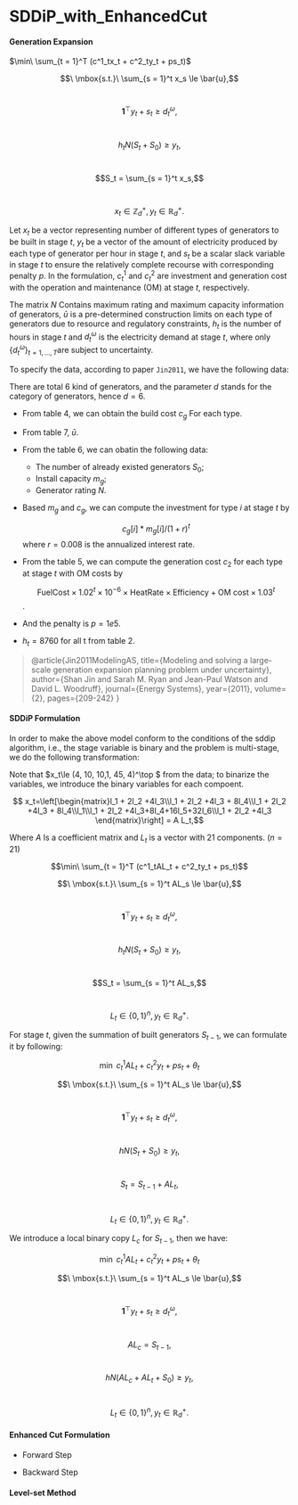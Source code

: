 # SDDiP_with_EnhancedCut

#### Generation Expansion

$\min\ \sum_{t = 1}^T (c^1_tx_t + c^2_ty_t + ps_t)$

$$\ \mbox{s.t.}\ \sum_{s = 1}^t x_s \le \bar{u},$$

​         $$\textbf{1}^{\top}y_t + s_t \ge d_t^\omega,$$

​         $$h_t N (S_t+S_0) \ge y_t,$$

​         $$S_t = \sum_{s = 1}^t x_s,$$

​         $$x_t\in \mathbb{Z}_d^+, y_t\in\mathbb{R}_d^+.$$





Let $x_t$ be a vector representing number of different types of generators to be built in stage $t$,  $y_t$ be a vector of the amount of electricity produced by each type of generator per hour in stage $t$, and $s_t$ be a scalar slack variable in stage $t$ to ensure the relatively complete recourse with corresponding penalty $p$.  In the formulation, $c^1_t$ and $c_t^2$ are investment and generation cost with the operation and maintenance (OM) at stage $t$, respectively.   



The matrix $N$ Contains maximum rating and maximum capacity information of generators, $\bar{u}$ is a pre-determined construction limits on each type of generators due to resource and regulatory constraints, $h_t$ is the number of hours in stage $t$ and $d_t^\omega$ is the electricity demand at stage $t$, where only $\{d_t^\omega\}_{t=1,\dots,T}$​ are subject to uncertainty.



To specify the data, according to paper `Jin2011`, we have the following data:

There are total 6 kind of generators,  and the parameter $d$ stands for the category of generators, hence $d = 6$.



- From table 4, we can obtain the build cost $c_g$ For each type.

- From table 7, $\bar{u}$.

- From the table 6, we can obatin the following data:

  - The number of already existed generators $S_0$;
  -  Install capacity $m_g$;
  - Generator rating $N$​.

- Based $m_g$  and $c_g$, we can compute the investment for type $i$ at stage $t$ by

  $$c_g[i]*m_g[i]/(1+r)^t $$ where $r = 0.008$ is the annualized interest rate.

- From the table 5, we can compute the generation cost $c_2$ for each type at stage $t$ with OM costs by

   $$\mbox{FuelCost} \times 1.02^t \times 10^{-6} \times \mbox{HeatRate}\times \mbox{Efficiency} + \mbox{OM cost} \times 1.03^t$$ .

- And the penalty is $p=1e5$.

- $h_t = 8760$ for all t from table 2.



> @article{Jin2011ModelingAS,  title={Modeling and solving a large-scale generation expansion planning problem under uncertainty},  author={Shan Jin and Sarah M. Ryan and Jean-Paul Watson and David L. Woodruff},  journal={Energy Systems},  year={2011},  volume={2},  pages={209-242} }



#### SDDiP Formulation

In order to make the above model conform to the conditions of the sddip algorithm, i.e., the stage variable is binary and the problem is multi-stage, we do the following transformation:

Note that $x_t\le (4, 10, 10,1, 45, 4)^\top $ from the data; to binarize  the variables, we introduce the binary variables for each compoent.



 $$ x_t=\left[\begin{matrix}l_1 + 2l_2 +4l_3\\l_1 + 2l_2 +4l_3 + 8l_4\\l_1 + 2l_2 +4l_3 + 8l_4\\l_1\\l_1 + 2l_2 +4l_3+8l_4+16l_5+32l_6\\l_1 + 2l_2 +4l_3 \end{matrix}\right] = A L_t,$$

Where $A$ Is a coefficient matrix and $L_t$ is a vector with $21$ components. ($n= 21$)



$$\min\ \sum_{t = 1}^T (c^1_tAL_t + c^2_ty_t + ps_t)$$

$$\ \mbox{s.t.}\ \sum_{s = 1}^t AL_s \le \bar{u},$$

​         $$\textbf{1}^{\top}y_t + s_t \ge d_t^\omega,$$

​         $$h_t N (S_t+S_0) \ge y_t,$$

​         $$S_t = \sum_{s = 1}^t AL_s,$$

​         $$L_t\in \{0,1\}^n , y_t\in\mathbb{R}_d^+.$$





For stage $t$, given the summation of built generators $S_{t-1}$, we can formulate it by following:

$$\min\ c^1_tAL_t + c^2_ty_t + ps_t + \theta_t$$

$$\ \mbox{s.t.}\ \sum_{s = 1}^t AL_s \le \bar{u},$$

​         $$\textbf{1}^{\top}y_t + s_t \ge d_t^\omega,$$

​         $$h N (S_t+S_0) \ge y_t,$$

​         $$S_t =S_{t-1} + AL_t,$$

​         $$L_t\in \{0,1\}^n , y_t\in\mathbb{R}_d^+.$$



We introduce a local binary copy $L_c$  for $S_{t-1}$, then we have:

$$\min\ c^1_tAL_t + c^2_ty_t + ps_t + \theta_t$$

$$\ \mbox{s.t.}\ \sum_{s = 1}^t AL_s \le \bar{u},$$

​         $$\textbf{1}^{\top}y_t + s_t \ge d_t^\omega,$$

​		 $$ AL_c = S_{t-1},$$

​         $$h N (AL_c + AL_t + S_0) \ge y_t,$$

​         $$L_t\in \{0,1\}^n , y_t\in\mathbb{R}_d^+.$$





#### Enhanced Cut Formulation

- Forward Step







- Backward Step













#### Level-set Method







